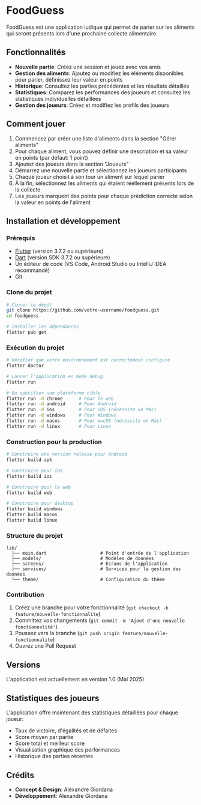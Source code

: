 # FoodGuess

FoodGuess est une application ludique qui permet de parier sur les aliments qui seront présents lors d'une prochaine collecte alimentaire.

## Fonctionnalités

- **Nouvelle partie**: Créez une session et jouez avec vos amis
- **Gestion des aliments**: Ajoutez ou modifiez les éléments disponibles pour parier, définissez leur valeur en points
- **Historique**: Consultez les parties précédentes et les résultats détaillés
- **Statistiques**: Comparez les performances des joueurs et consultez les statistiques individuelles détaillées
- **Gestion des joueurs**: Créez et modifiez les profils des joueurs

## Comment jouer

1. Commencez par créer une liste d'aliments dans la section "Gérer aliments"
2. Pour chaque aliment, vous pouvez définir une description et sa valeur en points (par défaut: 1 point)
3. Ajoutez des joueurs dans la section "Joueurs"
4. Démarrez une nouvelle partie et sélectionnez les joueurs participants
5. Chaque joueur choisit à son tour un aliment sur lequel parier
6. À la fin, sélectionnez les aliments qui étaient réellement présents lors de la collecte
7. Les joueurs marquent des points pour chaque prédiction correcte selon la valeur en points de l'aliment

## Installation et développement

### Prérequis

- [Flutter](https://flutter.dev/docs/get-started/install) (version 3.7.2 ou supérieure)
- [Dart](https://dart.dev/get-dart) (version SDK 3.7.2 ou supérieure)
- Un éditeur de code (VS Code, Android Studio ou IntelliJ IDEA recommandé)
- Git

### Clone du projet

```bash
# Cloner le dépôt
git clone https://github.com/votre-username/foodguess.git
cd foodguess

# Installer les dépendances
flutter pub get
```

### Exécution du projet

```bash
# Vérifier que votre environnement est correctement configuré
flutter doctor

# Lancer l'application en mode debug
flutter run

# Ou spécifier une plateforme cible
flutter run -d chrome      # Pour le web
flutter run -d android     # Pour Android
flutter run -d ios         # Pour iOS (nécessite un Mac)
flutter run -d windows     # Pour Windows
flutter run -d macos       # Pour macOS (nécessite un Mac)
flutter run -d linux       # Pour Linux
```

### Construction pour la production

```bash
# Construire une version release pour Android
flutter build apk

# Construire pour iOS
flutter build ios

# Construire pour le web
flutter build web

# Construire pour desktop
flutter build windows
flutter build macos
flutter build linux
```

### Structure du projet

```
lib/
  ├── main.dart                    # Point d'entrée de l'application
  ├── models/                      # Modèles de données
  ├── screens/                     # Écrans de l'application
  ├── services/                    # Services pour la gestion des données
  └── theme/                       # Configuration du thème
```

### Contribution

1. Créez une branche pour votre fonctionnalité (`git checkout -b feature/nouvelle-fonctionnalite`)
2. Committez vos changements (`git commit -m 'Ajout d'une nouvelle fonctionnalité'`)
3. Poussez vers la branche (`git push origin feature/nouvelle-fonctionnalite`)
4. Ouvrez une Pull Request

## Versions

L'application est actuellement en version 1.0 (Mai 2025)

## Statistiques des joueurs

L'application offre maintenant des statistiques détaillées pour chaque joueur:

- Taux de victoire, d'égalités et de défaites
- Score moyen par partie
- Score total et meilleur score
- Visualisation graphique des performances
- Historique des parties récentes

## Crédits

- **Concept & Design**: Alexandre Giordana
- **Développement**: Alexandre Giordana
